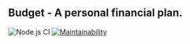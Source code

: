 ## Budget - A personal financial plan.

![Node.js CI](https://github.com/a-braham/budget-dashboard/workflows/Node.js%20CI/badge.svg)
[![Maintainability](https://api.codeclimate.com/v1/badges/dc1f57bc2c0920a80983/maintainability)](https://codeclimate.com/github/a-braham/budget-dashboard/maintainability)